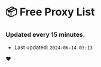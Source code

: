 # :package: Free Proxy List
### Updated every 15 minutes.

- Last updated: `2024-06-14 03:13`

:heart:
